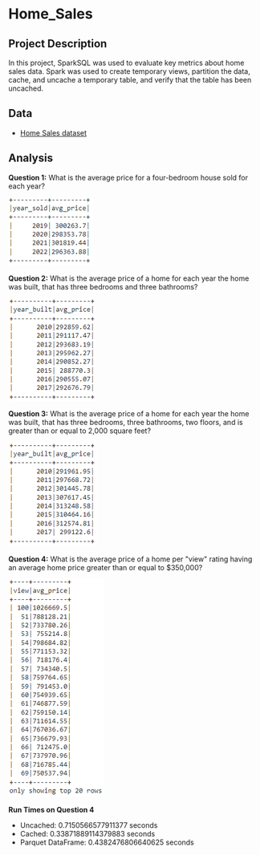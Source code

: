 # Home_Sales

## Project Description
In this project, SparkSQL was used to evaluate key metrics about home sales data. Spark was used to create temporary views, partition the data, cache, and uncache a temporary table, and verify that the table has been uncached. 

## Data
- [Home Sales dataset](https://2u-data-curriculum-team.s3.amazonaws.com/dataviz-classroom/v1.2/22-big-data/home_sales_revised.csv)

## Analysis
**Question 1:** What is the average price for a four-bedroom house sold for each year? 

![(https://github.com/jttran97/Home_Sales/blob/f2fa090de3c018ab154a1514a6d0b3f2bc46be29/Images/avg_4bed.png)](https://github.com/jttran97/Home_Sales/blob/29d27036ec62036ea7c7da4267758aac7a580517/Images/avg_4bed.png)

**Question 2:** What is the average price of a home for each year the home was built, that has three bedrooms and three bathrooms? 

![(https://github.com/jttran97/Home_Sales/blob/f2fa090de3c018ab154a1514a6d0b3f2bc46be29/Images/avg_3bed_3bath.png)](https://github.com/jttran97/Home_Sales/blob/29d27036ec62036ea7c7da4267758aac7a580517/Images/avg_3bed_3bath.png)

**Question 3:** What is the average price of a home for each year the home was built, that has three bedrooms, three bathrooms, two floors, and is greater than or equal to 2,000 square feet?

![(https://github.com/jttran97/Home_Sales/blob/f2fa090de3c018ab154a1514a6d0b3f2bc46be29/Images/avg_3bed_2floors.png)](https://github.com/jttran97/Home_Sales/blob/29d27036ec62036ea7c7da4267758aac7a580517/Images/avg_3bed_2floors.png)

**Question 4:** What is the average price of a home per "view" rating having an average home price greater than or equal to $350,000?

![(https://github.com/jttran97/Home_Sales/blob/f2fa090de3c018ab154a1514a6d0b3f2bc46be29/Images/view_ratings.png)](https://github.com/jttran97/Home_Sales/blob/a49581a5aa4a4bd181b220cbb43325221319c87b/Images/view_ratings.png)

**Run Times on Question 4**
- Uncached: 0.7150566577911377 seconds
- Cached: 0.33871889114379883 seconds
- Parquet DataFrame: 0.4382476806640625 seconds
